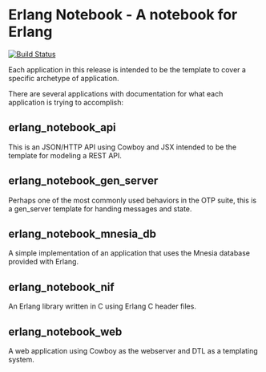 Erlang Notebook - A notebook for Erlang
===============

[![Build Status](https://travis-ci.org/shaneutt/erlang_notebook.svg?branch=master)](https://travis-ci.org/shaneutt/erlang_notebook.svg?branch=master)

Each application in this release is intended to be the template to cover a specific archetype of application.

There are several applications with documentation for what each application is trying to accomplish:

erlang_notebook_api
---

This is an JSON/HTTP API using Cowboy and JSX intended to be the template for modeling a REST API.

erlang_notebook_gen_server
---

Perhaps one of the most commonly used behaviors in the OTP suite, this is a gen_server template for handing messages and state.

erlang_notebook_mnesia_db
---

A simple implementation of an application that uses the Mnesia database provided with Erlang.

erlang_notebook_nif
---

An Erlang library written in C using Erlang C header files.

erlang_notebook_web
---

A web application using Cowboy as the webserver and DTL as a templating system.
